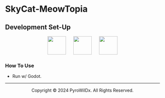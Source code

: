# SkyCat-MeowTopia

## Development Set-Up

<div align="center">

[<img src="https://cdn.jsdelivr.net/gh/devicons/devicon@latest/icons/csharp/csharp-original.svg" width="60"/>](https://dotnet.microsoft.com/languages/csharp/)
&nbsp;&nbsp;&nbsp;&nbsp;
[<img src="https://cdn.jsdelivr.net/gh/devicons/devicon@latest/icons/godot/godot-original.svg" width="60"/>](https://godotengine.org/)
&nbsp;&nbsp;&nbsp;&nbsp;
[<img src="https://cdn.jsdelivr.net/gh/devicons/devicon@latest/icons/windows8/windows8-original.svg" width="60"/>](https://www.microsoft.com/windows/)

</div>

### How To Use

- Run w/ Godot.

---

<div align="center">
  Copyright &#169; 2024 PyroWilDx. All Rights Reserved.
</div>
